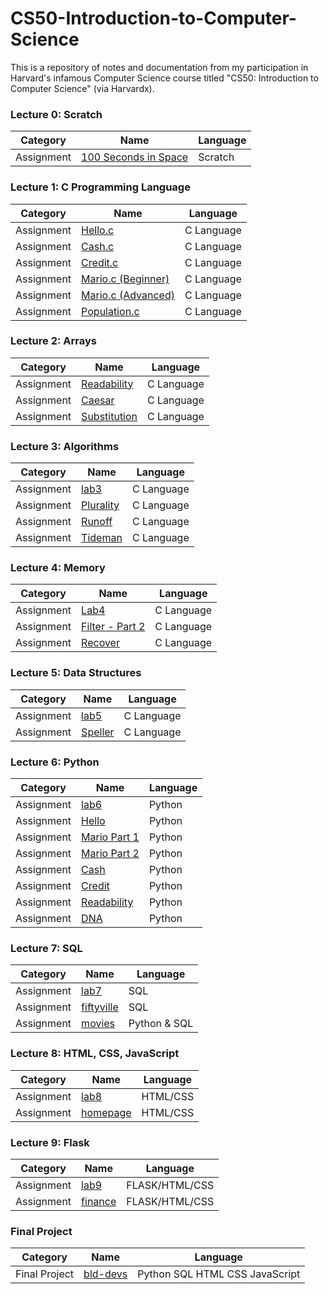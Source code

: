 # CS50-Introduction-to-Computer-Science

This is a repository of notes and documentation from my participation in Harvard's infamous Computer Science course titled "CS50: Introduction to Computer Science" (via Harvardx).

### Lecture 0: Scratch

| Category   | Name                                                                | Language |
| ---------- | ------------------------------------------------------------------- | -------- |
| Assignment | [100 Seconds in Space](https://scratch.mit.edu/projects/400619243/) | Scratch  |

### Lecture 1: C Programming Language

| Category   | Name                                                                                                              | Language   |
| ---------- | ----------------------------------------------------------------------------------------------------------------- | ---------- |
| Assignment | [Hello.c](https://github.com/kroos783/-CS50-Introduction-to-Computer-Science/tree/master/pset1/hello)             | C Language |
| Assignment | [Cash.c](https://github.com/kroos783/-CS50-Introduction-to-Computer-Science/tree/master/pset1/cash)               | C Language |
| Assignment | [Credit.c](https://github.com/kroos783/-CS50-Introduction-to-Computer-Science/tree/master/pset1/credit)           | C Language |
| Assignment | [Mario.c (Beginner)](https://github.com/kroos783/-CS50-Introduction-to-Computer-Science/tree/master/pset1/mario)  | C Language |
| Assignment | [Mario.c (Advanced)](https://github.com/kroos783/-CS50-Introduction-to-Computer-Science/tree/master/pset1/mario2) | C Language |
| Assignment | [Population.c](https://github.com/kroos783/-CS50-Introduction-to-Computer-Science/tree/master/pset1/population)   | C Language |

### Lecture 2: Arrays

| Category   | Name                                                                                                            | Language   |
| ---------- | --------------------------------------------------------------------------------------------------------------- | ---------- |
| Assignment | [Readability](https://github.com/kroos783/-CS50-Introduction-to-Computer-Science/tree/master/pset2/readability) | C Language |
| Assignment | [Caesar](https://github.com/kroos783/-CS50-Introduction-to-Computer-Science/tree/master/pset2/caesar)           | C Language |
| Assignment | [Substitution](https://github.com/kroos783/-CS50-Introduction-to-Computer-Science/tree/master/pset2/scrabble)   | C Language |

### Lecture 3: Algorithms

| Category   | Name                                                                                                        | Language   |
| ---------- | ----------------------------------------------------------------------------------------------------------- | ---------- |
| Assignment | [lab3](https://github.com/kroos783/-CS50-Introduction-to-Computer-Science/tree/master/pset3/lab3)           | C Language |
| Assignment | [Plurality](https://github.com/kroos783/-CS50-Introduction-to-Computer-Science/tree/master/pset3/plurality) | C Language |
| Assignment | [Runoff](https://github.com/kroos783/-CS50-Introduction-to-Computer-Science/tree/master/pset3/runoff)       | C Language |
| Assignment | [Tideman](https://github.com/kroos783/-CS50-Introduction-to-Computer-Science/tree/master/pset3/tideman)     | C Language |

### Lecture 4: Memory

| Category   | Name                                                                                                           | Language   |
| ---------- | -------------------------------------------------------------------------------------------------------------- | ---------- |
| Assignment | [Lab4](https://github.com/kroos783/-CS50-Introduction-to-Computer-Science/tree/master/pset4/lab4)              | C Language |
| Assignment | [Filter - Part 2](https://github.com/kroos783/-CS50-Introduction-to-Computer-Science/tree/master/pset4/filter) | C Language |
| Assignment | [Recover](https://github.com/kroos783/-CS50-Introduction-to-Computer-Science/tree/master/pset4/recover)        | C Language |

### Lecture 5: Data Structures

| Category   | Name                                                                                                    | Language   |
| ---------- | ------------------------------------------------------------------------------------------------------- | ---------- |
| Assignment | [lab5](https://github.com/kroos783/-CS50-Introduction-to-Computer-Science/tree/master/pset5/lab5)       | C Language |
| Assignment | [Speller](https://github.com/kroos783/-CS50-Introduction-to-Computer-Science/tree/master/pset5/speller) | C Language |

### Lecture 6: Python

| Category   | Name                                                                                                                  | Language |
| ---------- | --------------------------------------------------------------------------------------------------------------------- | -------- |
| Assignment | [lab6](https://github.com/kroos783/-CS50-Introduction-to-Computer-Science/tree/master/pset6/lab6)                     | Python   |
| Assignment | [Hello](https://github.com/kroos783/-CS50-Introduction-to-Computer-Science/tree/master/pset6/pset6/hello)             | Python   |
| Assignment | [Mario Part 1](https://github.com/kroos783/-CS50-Introduction-to-Computer-Science/tree/master/pset6/pset6/mario)      | Python   |
| Assignment | [Mario Part 2](https://github.com/kroos783/-CS50-Introduction-to-Computer-Science/tree/master/pset6/pset6/mario2)     | Python   |
| Assignment | [Cash](https://github.com/kroos783/-CS50-Introduction-to-Computer-Science/tree/master/pset6/pset6/cash)               | Python   |
| Assignment | [Credit](https://github.com/kroos783/-CS50-Introduction-to-Computer-Science/tree/master/pset6/pset6/credit)           | Python   |
| Assignment | [Readability](https://github.com/kroos783/-CS50-Introduction-to-Computer-Science/tree/master/pset6/pset6/readability) | Python   |
| Assignment | [DNA](https://github.com/kroos783/-CS50-Introduction-to-Computer-Science/tree/master/pset6/pset6/dna)                 | Python   |

### Lecture 7: SQL

| Category   | Name                                                                                                          | Language     |
| ---------- | ------------------------------------------------------------------------------------------------------------- | ------------ |
| Assignment | [lab7](https://github.com/kroos783/-CS50-Introduction-to-Computer-Science/tree/master/pset7/lab7)             | SQL          |
| Assignment | [fiftyville](https://github.com/kroos783/-CS50-Introduction-to-Computer-Science/tree/master/pset7/fiftyville) | SQL          |
| Assignment | [movies](https://github.com/kroos783/-CS50-Introduction-to-Computer-Science/tree/master/pset7/movies)         | Python & SQL |

### Lecture 8: HTML, CSS, JavaScript

| Category   | Name                                                                                                      | Language |
| ---------- | --------------------------------------------------------------------------------------------------------- | -------- |
| Assignment | [lab8](https://github.com/kroos783/-CS50-Introduction-to-Computer-Science/tree/master/pset8/lab8)         | HTML/CSS |
| Assignment | [homepage](https://github.com/kroos783/-CS50-Introduction-to-Computer-Science/tree/master/pset8/homepage) | HTML/CSS |

### Lecture 9: Flask

| Category   | Name                                                                                                    | Language       |
| ---------- | ------------------------------------------------------------------------------------------------------- | -------------- |
| Assignment | [lab9](https://github.com/kroos783/-CS50-Introduction-to-Computer-Science/tree/master/pset9/lab9)       | FLASK/HTML/CSS |
| Assignment | [finance](https://github.com/kroos783/-CS50-Introduction-to-Computer-Science/tree/master/pset9/finance) | FLASK/HTML/CSS |

### Final Project

| Category      | Name                                     | Language                       |
| ------------- | ---------------------------------------- | ------------------------------ |
| Final Project | [bld-devs](https://github.com/kroos783/) | Python SQL HTML CSS JavaScript |
